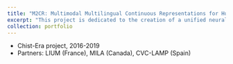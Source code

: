 ```yaml
---
title: "M2CR: Multimodal Multilingual Continuous Representations for Human Language Understanding"
excerpt: "This project is dedicated to the creation of a unified neural architecture for multimodal and multilingual human language understanding.<br/><a href='http://m2cr.univ-lemans.fr'> <img src='/images/logo_m2cr.png' width='200px'></a>"
collection: portfolio
---
```


* Chist-Era project, 2016-2019
* Partners: LIUM (France), MILA (Canada), CVC-LAMP (Spain)


<!-- @@papers_project(M2CR) -->

